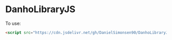# DanhoLibraryJS

To use:

```html
<script src="https://cdn.jsdelivr.net/gh/DanielSimonsen90/DanhoLibraryJS@latest/dist/index.js"></script>
```
